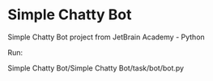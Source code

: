 # Simple Chatty Bot

Simple Chatty Bot project from JetBrain Academy - Python

Run:

Simple Chatty Bot/Simple Chatty Bot/task/bot/bot.py